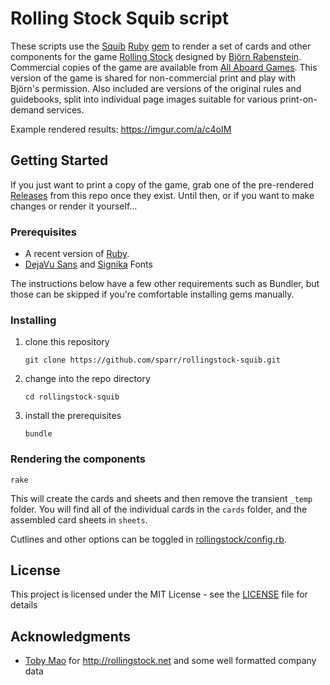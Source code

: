 # Rolling Stock Squib script

These scripts use the [Squib](https://github.com/andymeneely/squib) [Ruby](https://www.ruby-lang.org/) [gem](https://rubygems.org/gems/squib/) to render a set of cards and other components for the game [Rolling Stock](http://rabenste.in/rollingstock/) designed by [Björn Rabenstein](http://rabenste.in). Commercial copies of the game are available from [All Aboard Games](http://www.all-aboardgames.com/home/bjoern-rabenstein-s-rolling-stock). This version of the game is shared for non-commercial print and play with Björn's permission. Also included are versions of the original rules and guidebooks, split into individual page images suitable for various print-on-demand services.

Example rendered results: https://imgur.com/a/c4oIM

## Getting Started

If you just want to print a copy of the game, grab one of the pre-rendered [Releases](http://github.com/rollingstock-squib/releases) from this repo once they exist. Until then, or if you want to make changes or render it yourself...

### Prerequisites

- A recent version of [Ruby](https://www.ruby-lang.org/).
- [DejaVu Sans](https://dejavu-fonts.github.io/) and [Signika](https://fonts.google.com/specimen/Signika) Fonts

The instructions below have a few other requirements such as Bundler, but those can be skipped if you're comfortable installing gems manually.

### Installing

1. clone this repository

   `git clone https://github.com/sparr/rollingstock-squib.git`
2. change into the repo directory

   `cd rollingstock-squib`
3. install the prerequisites

   `bundle`

### Rendering the components

`rake`

This will create the cards and sheets and then remove the transient `_temp` folder. You will find all of the individual cards in the `cards` folder, and the assembled card sheets in `sheets`.

Cutlines and other options can be toggled in [rollingstock/config.rb](rollingstock/config.rb).

## License

This project is licensed under the MIT License - see the [LICENSE](LICENSE) file for details

## Acknowledgments

* [Toby Mao](https://github.com/tobymao/) for http://rollingstock.net and some well formatted company data